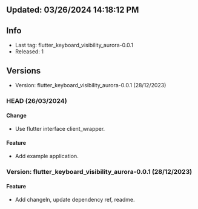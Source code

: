 ## Updated: 03/26/2024 14:18:12 PM

## Info

- Last tag: flutter_keyboard_visibility_aurora-0.0.1
- Released: 1

## Versions

- Version: flutter_keyboard_visibility_aurora-0.0.1 (28/12/2023)

### HEAD (26/03/2024)

#### Change

- Use flutter interface client_wrapper.

#### Feature

- Add example application.

### Version: flutter_keyboard_visibility_aurora-0.0.1 (28/12/2023)

#### Feature

- Add changeln, update dependency ref, readme.
